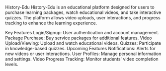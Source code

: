 
History-Edu
History-Edu is an educational platform designed for users to purchase learning packages, watch educational videos, and take interactive quizzes. The platform allows video uploads, user interactions, and progress tracking to enhance the learning experience.

Key Features
Login/Signup: User authentication and account management.
Package Purchase: Buy service packages for additional features.
Video Upload/Viewing: Upload and watch educational videos.
Quizzes: Participate in knowledge-based quizzes.
Upcoming Features
Notifications: Alerts for new videos or user interactions.
User Profiles: Manage personal information and settings.
Video Progress Tracking: Monitor students' video completion levels.

